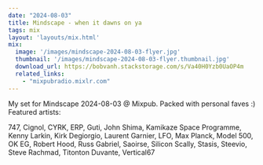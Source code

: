 ```yaml
---
date: "2024-08-03"
title: Mindscape - when it dawns on ya 
tags: mix
layout: 'layouts/mix.html'
mix:
  image: '/images/mindscape-2024-08-03-flyer.jpg'
  thumbnail: '/images/mindscape-2024-08-03-flyer.thumbnail.jpg'
  download_url: https://bobvanh.stackstorage.com/s/Va40H0Yzb0UaOP4m
  related_links:
    - "mixpubradio.mixlr.com"
---
```


My set for Mindscape 2024-08-03 @ Mixpub. Packed with personal faves :) Featured artists:

747, Cignol, CYRK, ERP, Guti, John Shima, Kamikaze Space Programme, Kenny Larkin, Kirk Degiorgio, Laurent Garnier, LFO, Max Planck, Model 500, OK EG, Robert Hood, Russ Gabriel, Saoirse, Silicon Scally, Stasis, Steevio, Steve Rachmad, Titonton Duvante, Vertical67